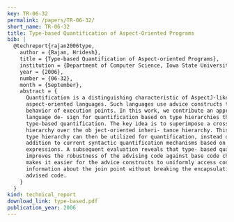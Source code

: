 ```yaml
---
key: TR-06-32
permalink: /papers/TR-06-32/
short_name: TR-06-32
title: Type-based Quantification of Aspect-Oriented Programs
bib: |
  @techreport{rajan2006type,
    author = {Rajan, Hridesh},
    title = {Type-based Quantification of Aspect-oriented Programs},
    institution = {Department of Computer Science, Iowa State University},
    year = {2006},
    number = {06-32},
    month = {September},
    abstract = {
      Quantification is a distinguishing characteristic of AspectJ-like
      aspect-oriented languages. Such languages use advice constructs to modify the
      behavior of execution points. In this work, we contribute an approach and a
      language de- sign for quantification based on type hierarchies that we call
      type-based quantification. The key idea is to superimpose a crosscutting type
      hierarchy over the ob ject-oriented inheri- tance hierarchy. This crosscutting
      type hierarchy can then be utilized for quantification, instead of or in
      addition to current syntactic quantification mechanisms based on regu- lar
      expressions. A subsequent evaluation reveals that type- based quantification
      improves the robustness of the advising code against base code changes, and
      makes it easier for the advice constructs to uniformly access contextual
      information about the join point without breaking the encapsulation of the
      advised code.
    }
  }
kind: technical_report
download_link: type-based.pdf
publication_year: 2006
---
```

